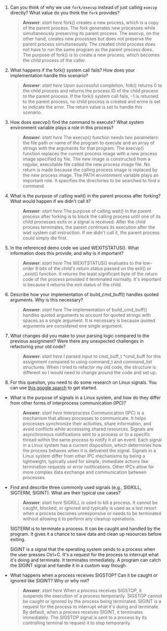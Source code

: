1. Can you think of why we use `fork/execvp` instead of just calling `execvp` directly? What value do you think the `fork` provides?

    > **Answer**:  _start here_ fork() creates a new process, which is a copy of the parent process. The fork generates new processes while simultaneously preserving its parent process. The execvp, on the other hand, creates new processes but does not preserve the parent process simultaneously. The created child process does not have to run the same program as the parent process does. The purpose of fork() is to create a new process, which becomes the child process of the caller.

2. What happens if the fork() system call fails? How does your implementation handle this scenario?

    > **Answer**:  _start here_ Upon successful completion, folk() returns 0 to the child process and returns the process ID of the child process to the parent process. If the fork() system call fails, -1 is returned to the parent process, no child process is created and errno is set to indicate the error. The return value is set to handle this scenario.

3. How does execvp() find the command to execute? What system environment variable plays a role in this process?

    > **Answer**:  _start here_ The execvp() function needs two parameters: the file path or name of the program to execute and an array of  strings with the arguments for that program. The execvp() function replaces the current process image with a new process image specified by file. The new image is constructed from a regular, executable file called the new process image file. No return is made because the calling process image is replaced by the new process image. The PATH environment variable plays an important role. It specifies the directories to be searched to find a command. 

4. What is the purpose of calling wait() in the parent process after forking? What would happen if we didn’t call it?

    > **Answer**:  _start here_ The purpose of calling wait() in the parent process after forking is to block the calling process until one of its child processes exits or a signal is received. After the child process terminates, the parent continues its execution after the wait system call instruction. If we didn't call it, the parent process could simply die first.

5. In the referenced demo code we used WEXITSTATUS(). What information does this provide, and why is it important?

    > **Answer**:  _start here_ The WEXITSTATUS() evaluates to the low-order 8 bits of the child's return status passed on the exit() or _exist() function. It returns the least significant byte of the return code of the process provided it terminated normally. It's important is because it returns the exit status of the child.

6. Describe how your implementation of build_cmd_buff() handles quoted arguments. Why is this necessary?

    > **Answer**:  _start here_ The implementation of build_cmd_buff() handles quoted arguments to account for quoted strings with spaces as a single argument. It is necessary is because quoted arguments are considered one single argument. 

7. What changes did you make to your parsing logic compared to the previous assignment? Were there any unexpected challenges in refactoring your old code?

    > **Answer**:  _start here_ I parsed input to cmd_buff_t *cmd_buff for this assignment compared to using command_t and command_list structures. When I tried to refactor my old code, the structure is different so I would need to change around the code and set up.

8. For this quesiton, you need to do some research on Linux signals. You can use [this google search](https://www.google.com/search?q=Linux+signals+overview+site%3Aman7.org+OR+site%3Alinux.die.net+OR+site%3Atldp.org&oq=Linux+signals+overview+site%3Aman7.org+OR+site%3Alinux.die.net+OR+site%3Atldp.org&gs_lcrp=EgZjaHJvbWUyBggAEEUYOdIBBzc2MGowajeoAgCwAgA&sourceid=chrome&ie=UTF-8) to get started.

- What is the purpose of signals in a Linux system, and how do they differ from other forms of interprocess communication (IPC)?

    > **Answer**:  _start here_ Interprocess Communication (IPC) is a mechanism that allows processes to communicate. It helps processes synchronize their activities, share information, and avoid conflicts while accesssing shared resources. Signals are asynchromous notifications sent to a process or to a specific thread within the same process to notify it of an event. Each signal in a Linux system has a current disposition, which determines how the process behaves when it is delivered the signal. Signals in a Linux system differ from other IPC mechanisms by being a lightweight, typically used for simple, immediate actions like termination requests or error notifications. Other IPCs allow for more complex data exchange and communication between processes.

- Find and describe three commonly used signals (e.g., SIGKILL, SIGTERM, SIGINT). What are their typical use cases?

    > **Answer**:  _start here_ SIGKILL is used to kill a process. It cannot be caught, blocked, or ignored and typically is used as a last resort when a process becomes unresponsive or needs to be terminated without allowing it to perform any cleanup operations.

    SIGTERM is to terminate a process. It can be caught and handled by the program. It gives it a chance to save data and clean up resources before exiting. 

    SIGINT is a signal that the operating system sends to a process when the user presses Ctrl+C. It's a request for the process to interrupt what it's doing and terminate. It terminates immediately. A program can catch the SIGINT signal and handle it in a custom way though.

- What happens when a process receives SIGSTOP? Can it be caught or ignored like SIGINT? Why or why not?

    > **Answer**:  _start here_ When a process receives SIGSTOP, it suspends the execution of a process temporarily. SIGSTOP cannot be caught or ignored by the process being terminated. SIGINT is a request for the process to interrupt what it's doing and terminate. By default, when a process receives SIGINT, it terminates immediately. The SIGSTOP signal is sent to a process by its controlling terminal to request it to stop temporarily. 
